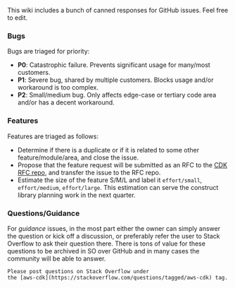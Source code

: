 This wiki includes a bunch of canned responses for GitHub issues. Feel free to edit.

### Bugs

Bugs are triaged for priority:

- **P0**: Catastrophic failure. Prevents significant usage for many/most customers.
- **P1**: Severe bug, shared by multiple customers. Blocks usage and/or workaround is too complex.
- **P2**: Small/medium bug. Only affects edge-case or tertiary code area and/or has a decent workaround.

### Features

Features are triaged as follows:

 - Determine if there is a duplicate or if it is related to some other feature/module/area, and close the issue.
 - Propose that the feature request will be submitted as an RFC to the [CDK RFC repo](https://github.com/aws/aws-cdk-rfcs), and transfer the issue to the RFC repo.
 - Estimate the size of the feature S/M/L and label it `effort/small`, `effort/medium`, `effort/large`. This estimation can serve the construct library planning work in the next quarter.

### Questions/Guidance

For *guidance* issues, in the most part either the owner can simply answer the question or kick off a discussion, or preferably refer the user to Stack Overflow to ask their question there. There is tons of value for these questions to be archived in SO over GitHub and in many cases the community will be able to answer.

```
Please post questions on Stack Overflow under
the [aws-cdk](https://stackoverflow.com/questions/tagged/aws-cdk) tag.
```
